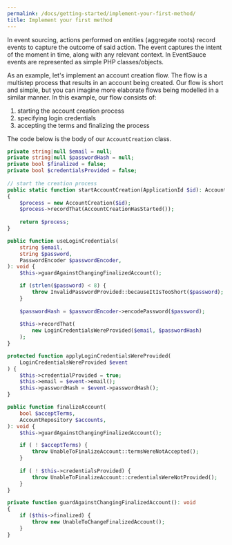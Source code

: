 ```yaml
---
permalink: /docs/getting-started/implement-your-first-method/
title: Implement your first method
---
```


In event sourcing, actions performed on entities (aggregate roots) record events
to capture the outcome of said action. The event captures the intent of the moment
in time, along with any relevant context. In EventSauce events are represented as
simple PHP classes/objects.

As an example, let's implement an account creation flow. The flow is a multistep process
that results in an account being created. Our flow is short and simple, but you can imagine
more elaborate flows being modelled in a similar manner. In this example, our flow consists
of: 

1. starting the account creation process
2. specifying login credentials
3. accepting the terms and finalizing the process

The code below is the body of our `AccountCreation` class.
```php
private string|null $email = null;
private string|null $passwordHash = null;
private bool $finalized = false;
private bool $credentialsProvided = false;
    
// start the creation process
public static function startAccountCreation(ApplicationId $id): AccountCreation
{
    $process = new AccountCreation($id);
    $process->recordThat(AccountCreationHasStarted());    
    
    return $process;
}

public function useLoginCredentials(
    string $email,
    string $password,
    PasswordEncoder $passwordEncoder,
): void {
    $this->guardAgainstChangingFinalizedAccount();

    if (strlen($password) < 8) {
        throw InvalidPasswordProvided::becauseItIsTooShort($password);
    }
    
    $passwordHash = $passwordEncoder->encodePassword($password);
    
    $this->recordThat(
        new LoginCredentialsWereProvided($email, $passwordHash)
    );
}

protected function applyLoginCredentialsWereProvided(
    LoginCredentialsWereProvided $event
) {
    $this->credentialProvided = true;
    $this->email = $event->email();
    $this->passwordHash = $event->passwordHash();
}

public function finalizeAccount(
    bool $acceptTerms,
    AccountRepository $accounts,
): void {
    $this->guardAgainstChangingFinalizedAccount();

    if ( ! $acceptTerms) {
        throw UnableToFinalizeAccount::termsWereNotAccepted();
    }
    
    if ( ! $this->credentialsProvided) {
        throw UnableToFinalizeAccount::credentialsWereNotProvided();
    }
}

private function guardAgainstChangingFinalizedAccount(): void
{
    if ($this->finalized) {
        throw new UnableToChangeFinalizedAccount();
    }
}
```

